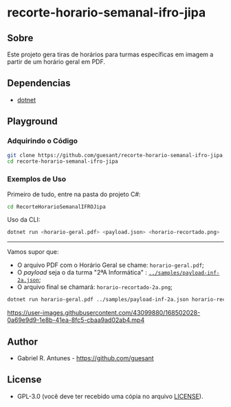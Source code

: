 # recorte-horario-semanal-ifro-jipa

## Sobre

Este projeto gera tiras de horários para turmas específicas em imagem a partir de um horário geral em PDF.

## Dependencias

- [dotnet](https://dotnet.microsoft.com/en-us/)

## Playground

### Adquirindo o Código

```sh
git clone https://github.com/guesant/recorte-horario-semanal-ifro-jipa.git
cd recorte-horario-semanal-ifro-jipa
```

### Exemplos de Uso

Primeiro de tudo, entre na pasta do projeto C#:

```sh
cd RecorteHorarioSemanalIFROJipa
```

Uso da CLI:

```sh
dotnet run <horario-geral.pdf> <payload.json> <horario-recortado.png>
```

---

Vamos supor que:

- O arquivo PDF com o Horário Geral se chame: `horario-geral.pdf`;
- O _payload_ seja o da turma "2ªA Informática" : [`../samples/payload-inf-2a.json`](./samples/payload-inf-2a.json);
- O arquivo final se chamará: `horario-recortado-2a.png`;

```sh
dotnet run horario-geral.pdf ../samples/payload-inf-2a.json horario-recortado-2a.png
```

https://user-images.githubusercontent.com/43099880/168502028-0a69e9d9-1e8b-41ea-8fc5-cbaa9ad02ab4.mp4

## Author

- Gabriel R. Antunes - <https://github.com/guesant>

## License

- GPL-3.0 (você deve ter recebido uma cópia no arquivo [LICENSE](./LICENSE)).

